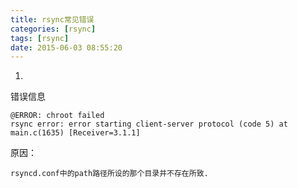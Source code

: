 ```yaml
---
title: rsync常见错误
categories: [rsync]
tags: [rsync]
date: 2015-06-03 08:55:20
---
```


1.   

错误信息

    @ERROR: chroot failed
    rsync error: error starting client-server protocol (code 5) at main.c(1635) [Receiver=3.1.1]

原因：

    rsyncd.conf中的path路径所设的那个目录并不存在所致.
